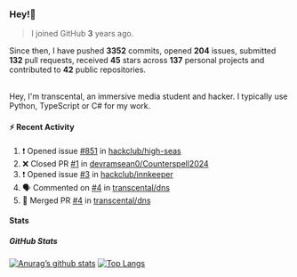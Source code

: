 ### Hey!👋
<!-- [![Banner](banner.png)](https://dillonb07.is-a.dev) -->


> I joined GitHub **3** years ago.

Since then, I have pushed **3352** commits, opened **204** issues, submitted **132** pull requests, received **45** stars across **137** personal projects and contributed to **42** public repositories.

<br>
Hey, I'm transcental, an immersive media student and hacker. I typically use Python, TypeScript or C# for my work.

<br>

#### :zap: Recent Activity

<!--START_SECTION:activity-->
1. ❗ Opened issue [#851](https://github.com/hackclub/high-seas/issues/851) in [hackclub/high-seas](https://github.com/hackclub/high-seas)
2. ❌ Closed PR [#1](https://github.com/devramsean0/Counterspell2024/pull/1) in [devramsean0/Counterspell2024](https://github.com/devramsean0/Counterspell2024)
3. ❗ Opened issue [#3](https://github.com/hackclub/innkeeper/issues/3) in [hackclub/innkeeper](https://github.com/hackclub/innkeeper)
4. 🗣 Commented on [#4](https://github.com/transcental/dns/pull/4#issuecomment-2494892874) in [transcental/dns](https://github.com/transcental/dns)
5. 🎉 Merged PR [#4](https://github.com/transcental/dns/pull/4) in [transcental/dns](https://github.com/transcental/dns)
<!--END_SECTION:activity-->

#### Stats

##### GitHub Stats
[![Anurag’s github stats](https://github-readme-stats.vercel.app/api?username=transcental&show_icons=true&theme=radical)](https://github.com/transcental)
[![Top Langs](https://github-readme-stats.vercel.app/api/top-langs/?username=transcental&layout=compact&theme=radical)](https://github.com/transcental)
